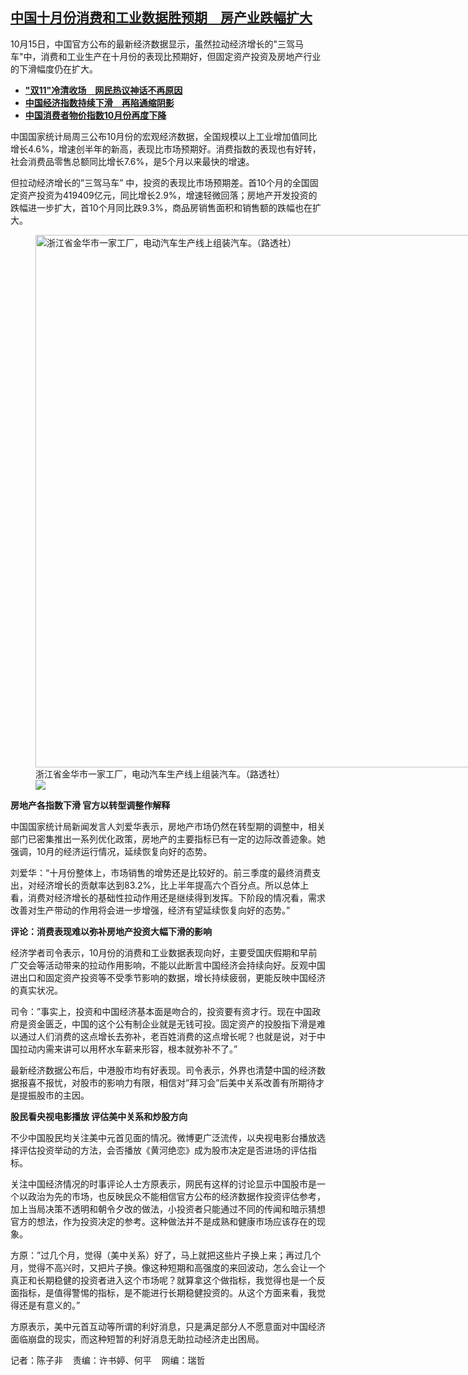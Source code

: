 <!--1700064660000-->
[中国十月份消费和工业数据胜预期　房产业跌幅扩大](https://www.rfa.org/mandarin/yataibaodao/jingmao/ec-11152023080131.html)
------

<p>10月15日，中国官方公布的最新经济数据显示，虽然拉动经济增长的"三驾马车"中，消费和工业生产在十月份的表现比预期好，但固定资产投资及房地产行业的下滑幅度仍在扩大。</p><ul><li><strong><span class="result-title"> <a class="state-published" href="https://www.rfa.org/mandarin/yataibaodao/jingmao/ec-11132023084216.html">"双11"冷清收场　网民热议神话不再原因</a> </span></strong></li><li><strong><span class="result-title"><a class="state-published" href="https://www.rfa.org/mandarin/yataibaodao/jingmao/hcm2-11092023085142.html">中国经济指数持续下滑　再陷通缩阴影</a></span></strong></li><li><span class="result-title"> <a class="state-published" href="https://www.rfa.org/mandarin/Xinwen/3-11092023102753.html"><strong>中国消费者物价指数10月份再度下降</strong></a> </span></li></ul><p>中国国家统计局周三公布10月份的宏观经济数据，全国规模以上工业增加值同比增长4.6%，增速创半年的新高，表现比市场预期好。消费指数的表现也有好转，社会消费品零售总额同比增长7.6%，是5个月以来最快的增速。</p><p>但拉动经济增长的”三驾马车” 中，投资的表现比市场预期差。首10个月的全国固定资产投资为419409亿元，同比增长2.9%，增速轻微回落；房地产开发投资的跌幅进一步扩大，首10个月同比跌9.3%，商品房销售面积和销售额的跌幅也在扩大。</p><p><figure class="image-richtext image-inline captioned" style="width:1280px;"><img alt="浙江省金华市一家工厂，电动汽车生产线上组装汽车。（路透社）" height="852" src="https://www.rfa.org/mandarin/yataibaodao/jingmao/ec-11152023080131.html/2023-10-27t040225z_924943405_rc23m0atauhg_rtrmadp_3_china-economy-industrial-profits.jpg/@@images/803adad8-0af6-40c9-83bf-a84dc909fe7f.jpeg" title="2023-10-27T040225Z_924943405_RC23M0ATAUHG_RTRMADP_3_CHINA-ECONOMY-INDUSTRIAL-PROFITS.JPG" width="1280"/><figcaption class="image-caption">浙江省金华市一家工厂，电动汽车生产线上组装汽车。（路透社）</figcaption><small></small><div id="zoomattribute"><a data-caption="浙江省金华市一家工厂，电动汽车生产线上组装汽车。（路透社）" data-fancybox="" href="https://www.rfa.org/mandarin/yataibaodao/jingmao/ec-11152023080131.html/2023-10-27t040225z_924943405_rc23m0atauhg_rtrmadp_3_china-economy-industrial-profits.jpg" id="single_image" title="浙江省金华市一家工厂，电动汽车生产线上组装汽车。（路透社）"><img src="/++plone++rfa-resources/img/icon-zoom.png"/></a></div></figure></p><p><strong>房地产各指数下滑 官方以转型调整作解释</strong></p><p>中国国家统计局新闻发言人刘爱华表示，房地产市场仍然在转型期的调整中，相关部门已密集推出一系列优化政策，房地产的主要指标已有一定的边际改善迹象。她强调，10月的经济运行情况，延续恢复向好的态势。</p><p>刘爱华：“十月份整体上，市场销售的增势还是比较好的。前三季度的最终消费支出，对经济增长的贡献率达到83.2%，比上半年提高六个百分点。所以总体上看，消费对经济增长的基础性拉动作用还是继续得到发挥。下阶段的情况看，需求改善对生产带动的作用将会进一步增强，经济有望延续恢复向好的态势。”</p><p><strong>评论：消费表现难以弥补房地产投资大幅下滑的影响</strong></p><p>经济学者司令表示，10月份的消费和工业数据表现向好，主要受国庆假期和早前广交会等活动带来的拉动作用影响，不能以此断言中国经济会持续向好。反观中国进出口和固定资产投资等不受季节影响的数据，增长持续疲弱，更能反映中国经济的真实状况。</p><p>司令：”事实上，投资和中国经济基本面是吻合的，投资要有资才行。现在中国政府是资金匮乏，中国的这个公有制企业就是无钱可投。固定资产的投股指下滑是难以通过人们消费的这点增长去弥补，老百姓消费的这点增长呢？也就是说，对于中国拉动内需来讲可以用杯水车薪来形容，根本就弥补不了。”</p><p>最新经济数据公布后，中港股市均有好表现。司令表示，外界也清楚中国的经济数据报喜不报忧，对股市的影响力有限，相信对”拜习会”后美中关系改善有所期待才是提振股市的主因。</p><p><strong>股民看央视电影播放 评估美中关系和炒股方向</strong></p><p>不少中国股民均关注美中元首见面的情况。微博更广泛流传，以央视电影台播放选择评估投资举动的方法，会否播放《黄河绝恋》成为股市决定是否进场的评估指标。</p><p>关注中国经济情况的时事评论人士方原表示，网民有这样的讨论显示中国股市是一个以政治为先的市场，也反映民众不能相信官方公布的经济数据作投资评估参考，加上当局决策不透明和朝令夕改的做法，小投资者只能通过不同的传闻和暗示猜想官方的想法，作为投资决定的参考。这种做法并不是成熟和健康市场应该存在的现象。</p><p>方原：”过几个月，觉得（美中关系）好了，马上就把这些片子换上来；再过几个月，觉得不高兴时，又把片子换。像这种短期和高强度的来回波动，怎么会让一个真正和长期稳健的投资者进入这个市场呢？就算拿这个做指标，我觉得也是一个反面指标，是值得警惕的指标，是不能进行长期稳健投资的。从这个方面来看，我觉得还是有意义的。”</p><p>方原表示，美中元首互动等所谓的利好消息，只是满足部分人不愿意面对中国经济面临崩盘的现实，而这种短暂的利好消息无助拉动经济走出困局。</p><p>记者：陈子非    责编：许书婷、何平    网编：瑞哲</p>

